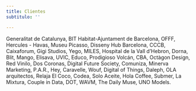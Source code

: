 ```yaml
---
title: Clientes
subtitulo: ''

---
```

Generalitat de Catalunya, BIT Habitat-Ajuntament de Barcelona, OFFF, Hercules - Havas, Museu Picasso, Disseny Hub Barcelona, CCCB, Caixaforum, Gigi Studios, Yego, MILES, Hospital de la Vall d’Hebron, Dorna, Blit, Mango, Elisava, UVIC, Educo, Prodigioso Volcán, CBA, Octàgon Design, Red Vinilo, Dos Coronas, Digital Future Society, Comuniza, Minerva Marketing, P.A.R., Hey, Caravelle, Wouf, Digital of Things, Daleph, OLA arquitectos, Relaja El Coco, Codea, Solo Aceite, Hola Coffee, Submer, La Mixtura, Couple in Data, DOT, WAVM, The Daily Muse, UNO Models.